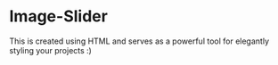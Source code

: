 # Image-Slider

This is created using HTML and serves as a powerful tool for elegantly styling your projects :)
